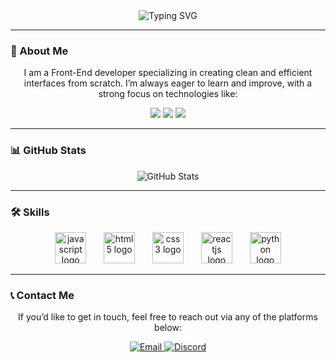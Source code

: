 <div align="center">
  <img src="https://readme-typing-svg.demolab.com?font=Fira+Code&size=25&duration=4000&pause=500&color=00FF00&center=true&vCenter=true&width=500&lines=Welcome+to+my+profile!;I'm+Daniel!+a+Front-End+Developer" alt="Typing SVG" />
</div>

---

### 🚀 About Me

<p align="center">
  I am a Front-End developer specializing in creating clean and efficient interfaces from scratch. I’m always eager to learn and improve, with a strong focus on technologies like:
</p>

<div align="center">
  <img src="https://img.shields.io/badge/HTML5-E34F26?style=for-the-badge&logo=html5&logoColor=white" />
  <img src="https://img.shields.io/badge/CSS3-1572B6?style=for-the-badge&logo=css3&logoColor=white" />
  <img src="https://img.shields.io/badge/JavaScript-F7DF1E?style=for-the-badge&logo=javascript&logoColor=black" />
</div>

---

### 📊 GitHub Stats

<div align="center">
  <img src="https://github-readme-stats.vercel.app/api?username=GRlNG0&show_icons=true&theme=dark" alt="GitHub Stats" />
</div>

---

### 🛠️ Skills

<div align="center">
  <img src="https://cdn.jsdelivr.net/gh/devicons/devicon/icons/javascript/javascript-original.svg" height="50" alt="javascript logo" />
  <img width="20" />
  <img src="https://cdn.jsdelivr.net/gh/devicons/devicon/icons/html5/html5-original.svg" height="50" alt="html5 logo" />
  <img width="20" />
  <img src="https://cdn.jsdelivr.net/gh/devicons/devicon/icons/css3/css3-original.svg" height="50" alt="css3 logo" />
  <img width="20" />
  <img src="https://cdn.jsdelivr.net/gh/devicons/devicon/icons/react/react-original.svg" height="50" alt="reactjs logo" />
  <img width="20" />
  <img src="https://cdn.jsdelivr.net/gh/devicons/devicon/icons/python/python-original.svg" height="50" alt="python logo" />
</div>

---

### 📞 Contact Me

<div align="center">
  <p>If you’d like to get in touch, feel free to reach out via any of the platforms below:</p>

 <a href="https://mail.google.com/mail/?view=cm&fs=1&to=danielcakmenk@gmail.com" >
    <img src="https://img.shields.io/badge/Email-D14836?logo=gmail&logoColor=white&style=for-the-badge" alt="Email" />
</a>
   <a href="https://discord.com/users/994208977468538890" >
    <img src="https://img.shields.io/badge/Discord-5865F2?logo=discord&logoColor=white&style=for-the-badge" alt="Discord" />
  </a>
</div>
